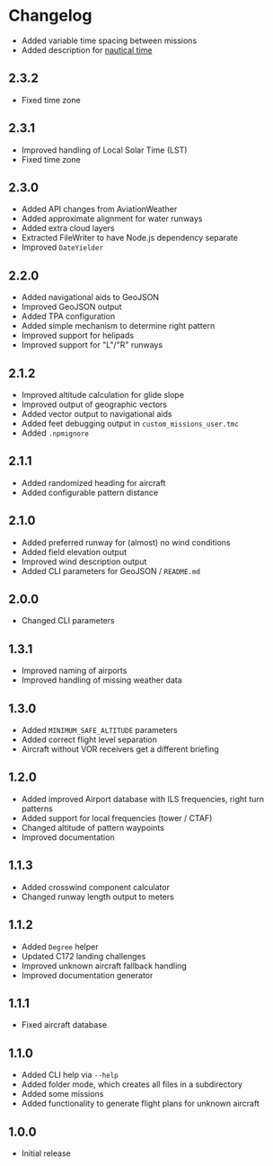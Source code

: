 # Changelog

- Added variable time spacing between missions
- Added description for [nautical time](https://en.wikipedia.org/wiki/Nautical_time)

## 2.3.2

- Fixed time zone

## 2.3.1

- Improved handling of Local Solar Time (LST)
- Fixed time zone

## 2.3.0

- Added API changes from AviationWeather
- Added approximate alignment for water runways
- Added extra cloud layers
- Extracted FileWriter to have Node.js dependency separate
- Improved `DateYielder`

## 2.2.0

- Added navigational aids to GeoJSON
- Improved GeoJSON output
- Added TPA configuration
- Added simple mechanism to determine right pattern
- Improved support for helipads
- Improved support for "L"/"R" runways

## 2.1.2

- Improved altitude calculation for glide slope
- Improved output of geographic vectors
- Added vector output to navigational aids
- Added feet debugging output in `custom_missions_user.tmc`
- Added `.npmignore`

## 2.1.1

- Added randomized heading for aircraft
- Added configurable pattern distance

## 2.1.0

- Added preferred runway for (almost) no wind conditions
- Added field elevation output
- Improved wind description output
- Added CLI parameters for GeoJSON / `README.md`

## 2.0.0

- Changed CLI parameters

## 1.3.1

- Improved naming of airports
- Improved handling of missing weather data

## 1.3.0

- Added `MINIMUM_SAFE_ALTITUDE` parameters
- Added correct flight level separation
- Aircraft without VOR receivers get a different briefing

## 1.2.0

- Added improved Airport database with ILS frequencies, right turn patterns
- Added support for local frequencies (tower / CTAF)
- Changed altitude of pattern waypoints
- Improved documentation

## 1.1.3

- Added crosswind component calculator
- Changed runway length output to meters

## 1.1.2

- Added `Degree` helper
- Updated C172 landing challenges
- Improved unknown aircraft fallback handling
- Improved documentation generator

## 1.1.1

- Fixed aircraft database

## 1.1.0

- Added CLI help via `--help`
- Added folder mode, which creates all files in a subdirectory
- Added some missions
- Added functionality to generate flight plans for unknown aircraft

## 1.0.0

- Initial release
